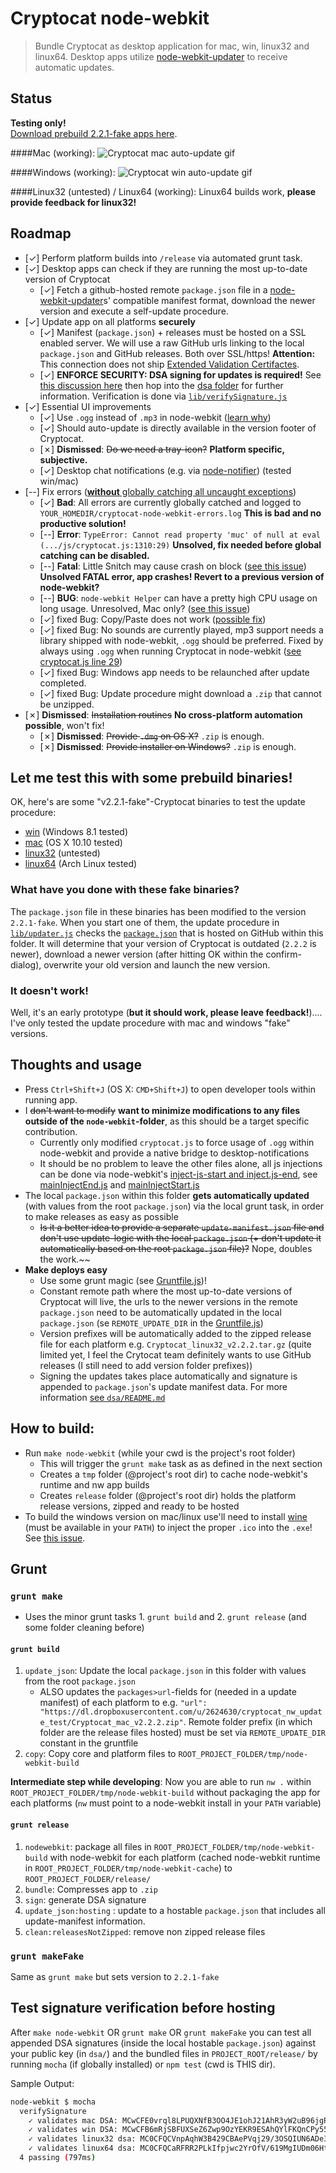 # Cryptocat node-webkit
> Bundle Cryptocat as desktop application for mac, win, linux32 and linux64.
> Desktop apps utilize [node-webkit-updater](https://github.com/edjafarov/node-webkit-updater) to receive automatic updates.

## Status
**Testing only!**  
[Download prebuild 2.2.1-fake apps here](#let-me-test-this-with-some-prebuild-binaries).

####Mac (working): 
![Cryptocat mac auto-update gif](http://i.giphy.com/3rgXBFpaJeJrhPltkc.gif)

####Windows (working): 
![Cryptocat win auto-update gif](http://i.giphy.com/yoJC2rfqFbOMnvwRpe.gif)

####Linux32 (untested) / Linux64 (working): 
Linux64 builds work, **please provide feedback for linux32!**

## Roadmap
* [✓] Perform platform builds into `/release` via automated grunt task.
* [✓] Desktop apps can check if they are running the most up-to-date version of Cryptocat
	* [✓] Fetch a github-hosted remote `package.json` file in a [node-webkit-updater](https://github.com/edjafarov/node-webkit-updater)s' compatible manifest format, download the newer version and execute a self-update procedure.
* [✓] Update app on all platforms **securely**
	- [✓] Manifest (`package.json`) + releases must be hosted on a SSL enabled server. We will use a raw GitHub urls linking to the local `package.json` and GitHub releases. Both over SSL/https! **Attention:** This connection does not ship [Extended Validation Certifactes](http://en.wikipedia.org/wiki/Extended_Validation_Certificate).
	- [✓] **ENFORCE SECURITY: DSA signing for updates is required!** See [this discussion here](https://github.com/edjafarov/node-webkit-updater/issues/56) then hop into the [dsa folder](dsa/) for further information. Verification is done via [`lib/verifySignature.js`](lib/verifySignature.js)
* [✓] Essential UI improvements
	- [✓] Use `.ogg` instead of `.mp3` in node-webkit ([learn why](https://github.com/rogerwang/node-webkit/wiki/Using-MP3-%26-MP4-%28H.264%29-using-the--video--%26--audio--tags.))
	- [✓] Should auto-update is directly available in the version footer of Cryptocat.
	- [✗] **Dismissed**: ~~Do we need a tray-icon?~~ **Platform specific, subjective.**
	- [✓] Desktop chat notifications (e.g. via [node-notifier](https://github.com/mikaelbr/node-notifier)) (tested win/mac)
* [--] Fix errors ([**without** globally catching all uncaught exceptions](https://github.com/rogerwang/node-webkit/issues/1699))
	- [✓] **Bad**: All errors are currently globally catched and logged to `YOUR_HOMEDIR/cryptocat-node-webkit-errors.log` **This is bad and no productive solution!**
	- [--] **Error**: `TypeError: Cannot read property 'muc' of null at eval (.../js/cryptocat.js:1310:29)` **Unsolved, fix needed before global catching can be disabled.**
	- [--] **Fatal**: Little Snitch may cause crash on block ([see this issue](https://github.com/rogerwang/node-webkit/issues/2585)) **Unsolved FATAL error, app crashes! Revert to a previous version of node-webkit?**
	- [--] **BUG**: `node-webkit Helper` can have a pretty high CPU usage on long usage. Unresolved, Mac only? ([see this issue](https://github.com/LightTable/LightTable/issues/1088))
	- [✓] fixed Bug: Copy/Paste does not work ([possible fix](https://github.com/rogerwang/node-webkit/issues/1955))
	- [✓] fixed Bug: No sounds are currently played, mp3 support needs a library shipped with node-webkit, `.ogg` should be preferred. Fixed by always using `.ogg` when running Cryptocat in node-webkit ([see cryptocat.js line 29](https://github.com/majodev/cryptocat/blob/master/src/core/js/cryptocat.js#L29))
	- [✓] fixed Bug: Windows app needs to be relaunched after update completed.
	- [✓] fixed Bug: Update procedure might download a `.zip` that cannot be unzipped.
* [✗] **Dismissed**: ~~Installation routines~~ **No cross-platform automation possible**, won't fix!
	- [✗] **Dismissed**: ~~Provide `.dmg` on OS X?~~ `.zip` is enough. 
	- [✗] **Dismissed**: ~~Provide installer on Windows?~~ `.zip` is enough.

## Let me **test** this with some prebuild binaries!
OK, here's are some "v2.2.1-fake"-Cryptocat binaries to test the update procedure:
- [win](https://dl.dropboxusercontent.com/u/2624630/cryptocat_nw_update_test/Cryptocat_win_v2.2.1-fake.zip) (Windows 8.1 tested)
- [mac](https://dl.dropboxusercontent.com/u/2624630/cryptocat_nw_update_test/Cryptocat_mac_v2.2.1-fake.zip) (OS X 10.10 tested)
- [linux32](https://dl.dropboxusercontent.com/u/2624630/cryptocat_nw_update_test/Cryptocat_linux32_v2.2.1-fake.tar.gz) (untested)
- [linux64](https://dl.dropboxusercontent.com/u/2624630/cryptocat_nw_update_test/Cryptocat_linux64_v2.2.1-fake.tar.gz) (Arch Linux tested)

### What have you done with these fake binaries?
The `package.json` file in these binaries has been modified to the version `2.2.1-fake`. When you start one of them, the update procedure in [`lib/updater.js`](lib/updater.js) checks the [`package.json`](package.json) that is hosted on GitHub within this folder. It will determine that your version of Cryptocat is outdated (`2.2.2` is newer), download a newer version (after hitting OK within the confirm-dialog), overwrite your old version and launch the new version.

### It doesn't work!
Well, it's an early prototype (**but it should work, please leave feedback!**)....  
I've only tested the update procedure with mac and windows "fake" versions.

## Thoughts and usage
- Press `Ctrl+Shift+J` (OS X: `CMD+Shift+J`) to open developer tools within running app.
- I ~~don't want to modify~~ **want to minimize modifications to any files outside of the `node-webkit`-folder**, as this should be a target specific contribution.
	- Currently only modified `cryptocat.js` to force usage of `.ogg` within node-webkit and provide a native bridge to desktop-notifications
	- It should be no problem to leave the other files alone, all js injections can be done via node-webkit's [inject-js-start and inject.js-end](https://github.com/rogerwang/node-webkit/wiki/Manifest-format#inject-js-start--inject-js-end), see [mainInjectEnd.js](mainInjectEnd.js) and [mainInjectStart.js](mainInjectStart.js)
- The local `package.json` within this folder **gets automatically updated** (with values from the root `package.json`) via the local grunt task, in order to make releases as easy as possible
	- ~~Is it a better idea to provide a separate `update-manifest.json` file and don't use update-logic with the local `package.json` (+ don't update it automatically based on the root `package.json` file)?~~ Nope, doubles the work.~~
- **Make deploys easy**
	- Use some grunt magic (see [Gruntfile.js](Gruntfile.js))!
	- Constant remote path where the most up-to-date versions of Cryptocat will live, the urls to the newer versions in the remote `package.json` need to be automatically updated in the local `package.json` (se `REMOTE_UPDATE_DIR` in the [Gruntfile.js](Gruntfile.js))
	- Version prefixes will be automatically added to the zipped release file for each platform e.g. `Cryptocat_linux32_v2.2.2.tar.gz` (quite limited yet, I feel the Crytocat team definitely wants to use GitHub releases (I still need to add version folder prefixes))
	- Signing the updates takes place automatically and signature is appended to `package.json`'s update manifest data. For more information [see `dsa/README.md`](dsa/README.md)


## How to build:
- Run `make node-webkit` (while your cwd is the project's root folder)
	- This will trigger the `grunt make` task as as defined in the next section
	- Creates a `tmp` folder (@project's root dir) to cache node-webkit's runtime and nw app builds
	- Creates `release` folder (@project's root dir) holds the platform release versions, zipped and ready to be hosted
- To build the windows version on mac/linux use'll need to install [wine](https://www.winehq.org/) (must be available in your `PATH`) to inject the proper `.ico` into the `.exe`! See [this issue](https://github.com/mllrsohn/node-webkit-builder/issues/19).


## Grunt
### `grunt make`
- Uses the minor grunt tasks 1. `grunt build` and 2. `grunt release` (and some folder cleaning before)

#### `grunt build`
1. `update_json`: Update the local `package.json` in this folder with values from the root `package.json`
	- ALSO updates the `packages>url`-fields for (needed in a update manifest) of each platform to e.g. `"url": "https://dl.dropboxusercontent.com/u/2624630/cryptocat_nw_update_test/Cryptocat_mac_v2.2.2.zip"`. Remote folder prefix (in which folder are the release files hosted) must be set via `REMOTE_UPDATE_DIR` constant in the gruntfile 
2. `copy`: Copy core and platform files to `ROOT_PROJECT_FOLDER/tmp/node-webkit-build`

**Intermediate step while developing**: Now you are able to run `nw .` within `ROOT_PROJECT_FOLDER/tmp/node-webkit-build` without packaging the app for each platforms (`nw` must point to a node-webkit install in your `PATH` variable)

#### `grunt release`
1. `nodewebkit`: package all files in `ROOT_PROJECT_FOLDER/tmp/node-webkit-build` with node-webkit for each platform (cached node-webkit runtime in `ROOT_PROJECT_FOLDER/tmp/node-webkit-cache`) to `ROOT_PROJECT_FOLDER/release/`
2. `bundle`: Compresses app to `.zip`
3. `sign`: generate DSA signature
4. `update_json:hosting` : update to a hostable `package.json` that includes all update-manifest information.
5. `clean:releasesNotZipped`: remove non zipped release files 

### `grunt makeFake`
Same as `grunt make` but sets version to `2.2.1-fake`

## Test signature verification before hosting
After `make node-webkit` OR `grunt make` OR `grunt makeFake` you can test all appended DSA signatures (inside the local hostable `package.json`) against your public key (in `dsa/`) and the bundled files in `PROJECT_ROOT/release/` by running `mocha` (if globally installed) or `npm test` (cwd is THIS dir).

Sample Output:
```bash
node-webkit $ mocha
  verifySignature
    ✓ validates mac DSA: MCwCFE0vrql8LPUQXNfB3OO4JE1ohJ21AhR3yW2uB96jgR16mkEVcaUV3/exlw== (206ms)
    ✓ validates win DSA: MCwCFB6mRjSBFUXSeZ6Zwp9OzYEKR9ESAhQYlFKQnCPy55kdBbWgY80utz8asw== (159ms)
    ✓ validates linux32 dsa: MC0CFQCVnpAqhW3B429CBAePVqj29/3OSQIUN6ADe3d48dLvbCz8Aneje5JxPu0= (237ms)
    ✓ validates linux64 dsa: MC0CFQCaRFRR2PLkIfpjwc2YrOfV/619MgIUDm06HtjM1n2HREDiTx9Ae0bvONc= (188ms)
  4 passing (797ms)
```
